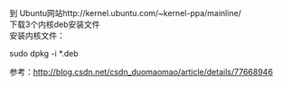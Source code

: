 到 Ubuntu网站http://kernel.ubuntu.com/~kernel-ppa/mainline/   
下载3个内核deb安装文件  
安装内核文件：

sudo dpkg -i *.deb


参考：http://blog.csdn.net/csdn_duomaomao/article/details/77668946